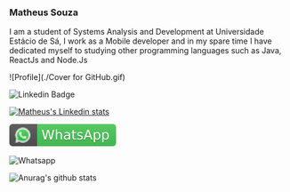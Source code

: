 ### Matheus Souza 

<!--
**MatheusSouzaPereira/MatheusSouzaPereira** is a ✨ _special_ ✨ repository because its `README.md` (this file) appears on your GitHub profile.

Here are some ideas to get you started:

- 🔭 I’m currently working on ...
- 🌱 I’m currently learning ...
- 👯 I’m looking to collaborate on ...
- 🤔 I’m looking for help with ...
- 💬 Ask me about ...
- 📫 How to reach me: ...
- 😄 Pronouns: ...
- ⚡ Fun fact: ...
-->

I am a student of Systems Analysis and Development at Universidade Estácio de Sá, I work as a Mobile developer and in my spare time I have dedicated myself to studying other programming languages ​​such as Java, ReactJs and Node.Js





![Profile](./Cover for GitHub.gif)





![Linkedin Badge](https://img.shields.io/badge/-LinkedIn-blue?style=flat-square&logo=Linkedin&logoColor=white)



[![Matheus's Linkedin stats](https://qrcode-three.vercel.app/api?url=https:/www.linkedin.com/in/matheus-souza-pereira-da-silva/)](https://www.linkedin.com/in/matheus-souza-pereira-da-silva/)
 
 
 ![whatsapp](./whatsapp.svg)
 
 
 
 
 ![Whatsapp](https://qrcode-three.vercel.app/api?url=https://api.whatsapp.com/send?phone=5521997055814)






![Anurag's github stats](https://github-readme-stats.vercel.app/api?username=Matheus&show_icons=true&theme=radical)




